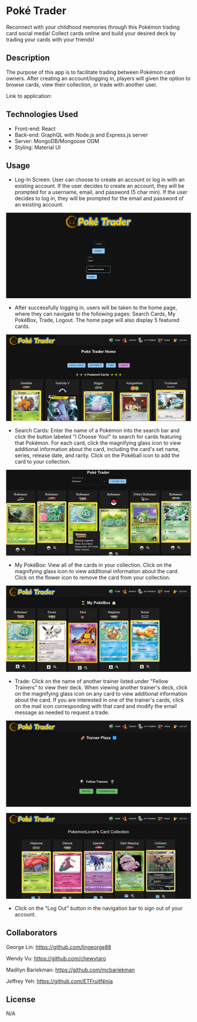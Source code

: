 # Poké Trader

Reconnect with your childhood memories through this Pokémon trading card social media! Collect cards online and build your desired deck by trading your cards with your friends!

## Description

The purpose of this app is to facilitate trading between Pokémon card owners. After creating an account/logging in, players will given the option to browse cards, view their collection, or trade with another user.

Link to application: 

## Technologies Used

- Front-end: React
- Back-end: GraphQL with Node.js and Express.js server
- Server: MongoDB/Mongoose ODM
- Styling: Material UI

## Usage

- Log-In Screen: User can choose to create an account or log in with an existing account. If the user decides to create an account, they will be prompted for a username, email, and password (5 char min). If the user decides to log in, they will be prompted for the email and password of an existing account.

![Login screen](./assets/login.PNG)

- After successfully logging in, users will be taken to the home page, where they can navigate to the following pages: Search Cards, My PokéBox, Trade, Logout. The home page will also display 5 featured cards.

![Homepage](./assets/homepage.PNG)

- Search Cards: Enter the name of a Pokémon into the search bar and click the button labeled "I Choose You!" to search for cards featuring that Pokémon. For each card, click the magnifying glass icon to view additional information about the card, including the card's set name, series, release date, and rarity. Click on the Pokéball icon to add the card to your collection.

![Search cards](./assets/search.PNG)

- My PokéBox: View all of the cards in your collection. Click on the magnifying glass icon to view additional information about the card. Click on the flower icon to remove the card from your collection.

![My PokéBox](./assets/collection.PNG)

- Trade: Click on the name of another trainer listed under "Fellow Trainers" to view their deck. When viewing another trainer's deck, click on the magnifying glass icon on any card to view additional information about the card. If you are interested in one of the trainer's cards, click on the mail icon corresponding with that card and modify the email message as needed to request a trade.

![Trade screen](./assets/trade.PNG)

![Other user profile](./assets/trade2.PNG)

- Click on the "Log Out" button in the navigation bar to sign out of your account.

## Collaborators

George Lin: https://github.com/lingeorge88

Wendy Vu: https://github.com/chewytaro

Madilyn Bariekman: https://github.com/mcbariekman

Jeffrey Yeh: https://github.com/ETFruitNinja

## License

N/A
